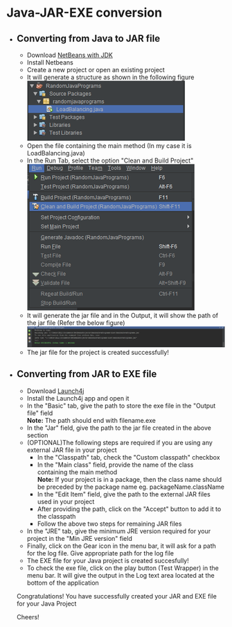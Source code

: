# Java-JAR-EXE conversion 
- ## Converting from Java to JAR file
  - Download [NetBeans with JDK](https://www.oracle.com/technetwork/java/javase/downloads/jdk-netbeans-jsp-3413139-esa.html)
  - Install Netbeans
  - Create a new project or open an existing project
  - It will generate a structure as shown in the following figure <br>
    ![Image](img/1.PNG)
  - Open the file containing the main method (In my case it is LoadBalancing.java)
  - In the Run Tab, select the option "Clean and Build Project" <br>
    ![Image](img/2.PNG)
  - It will generate the jar file and in the Output, it will show the path of the jar file (Refer the below figure) <br>
    ![Image](img/3.PNG)
  - The jar file for the project is created successfully!
- ## Converting from JAR to EXE file
  - Download [Launch4j](https://sourceforge.net/projects/launch4j/files/launch4j-3/3.12/)
  - Install the Launch4j app and open it
  - In the "Basic" tab, give the path to store the exe file in the "Output file" field<br>
    <strong>Note:</strong> The path should end with filename.exe
  - In the "Jar" field, give the path to the jar file created in the above section
  - (OPTIONAL)The following steps are required if you are using any external JAR file in your project
    - In the "Classpath" tab, check the "Custom classpath" checkbox
    - In the "Main class" field, provide the name of the class containing the main method<br>
      <strong>Note:</strong> If your project is in a package, then the class name should be preceded by the package name eg. packageName.className
    - In the "Edit Item" field, give the path to the external JAR files used in your project
    - After providing the path, click on the "Accept" button to add it to the classpath
    - Follow the above two steps for remaining JAR files
  - In the "JRE" tab, give the minimum JRE version required for your project in the "Min JRE version" field
  - Finally, click on the Gear icon in the menu bar, it will ask for a path for the log file. Give appropriate path for the log file
  - The EXE file for your Java project is created succesfully!
  - To check the exe file, click on the play button (Test Wrapper) in the menu bar. It will give the output in the Log text area located at the bottom of the application
  
  Congratulations! You have successfully created your JAR and EXE file for your Java Project 
  
  Cheers!
  

